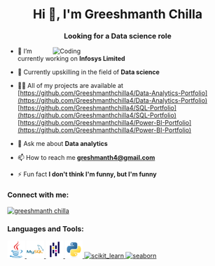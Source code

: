<h1 align="center">Hi 👋, I'm Greeshmanth Chilla</h1>
<h3 align="center">Looking for a Data science role</h3>
<img align="right" alt="Coding" width="400" src="https://img.freepik.com/free-vector/setup-analytics-concept-illustration_114360-1503.jpg?w=740&t=st=1662920772~exp=1662921372~hmac=9f12383d866ce510486d38324a030bcff6f4af957498e54592bef95491bce945">

- 🔭 I’m currently working on **Infosys Limited**

- 🌱 Currently upskilling in the field of **Data science**

- 👨‍💻 All of my projects are available at [https://github.com/Greeshmanthchilla4/Data-Analytics-Portfolio](https://github.com/Greeshmanthchilla4/Data-Analytics-Portfolio) 
[https://github.com/Greeshmanthchilla4/SQL-Portfolio](https://github.com/Greeshmanthchilla4/SQL-Portfolio) 
[https://github.com/Greeshmanthchilla4/Power-BI-Portfolio](https://github.com/Greeshmanthchilla4/Power-BI-Portfolio)

- 💬 Ask me about **Data analytics**

- 📫 How to reach me **greshmanth4@gmail.com**

- ⚡ Fun fact **I don't think I'm funny, but I'm funny**

<h3 align="left">Connect with me:</h3>
<p align="left">
<a href="https://linkedin.com/in/greeshmanth chilla" target="blank"><img align="center" src="https://raw.githubusercontent.com/rahuldkjain/github-profile-readme-generator/master/src/images/icons/Social/linked-in-alt.svg" alt="greeshmanth chilla" height="30" width="40" /></a>
</p>

<h3 align="left">Languages and Tools:</h3>
<p align="left"> <a href="https://www.java.com" target="_blank" rel="noreferrer"> <img src="https://raw.githubusercontent.com/devicons/devicon/master/icons/java/java-original.svg" alt="java" width="40" height="40"/> </a> <a href="https://www.mysql.com/" target="_blank" rel="noreferrer"> <img src="https://raw.githubusercontent.com/devicons/devicon/master/icons/mysql/mysql-original-wordmark.svg" alt="mysql" width="40" height="40"/> </a> <a href="https://pandas.pydata.org/" target="_blank" rel="noreferrer"> <img src="https://raw.githubusercontent.com/devicons/devicon/2ae2a900d2f041da66e950e4d48052658d850630/icons/pandas/pandas-original.svg" alt="pandas" width="40" height="40"/> </a> <a href="https://www.python.org" target="_blank" rel="noreferrer"> <img src="https://raw.githubusercontent.com/devicons/devicon/master/icons/python/python-original.svg" alt="python" width="40" height="40"/> </a> <a href="https://scikit-learn.org/" target="_blank" rel="noreferrer"> <img src="https://upload.wikimedia.org/wikipedia/commons/0/05/Scikit_learn_logo_small.svg" alt="scikit_learn" width="40" height="40"/> </a> <a href="https://seaborn.pydata.org/" target="_blank" rel="noreferrer"> <img src="https://seaborn.pydata.org/_images/logo-mark-lightbg.svg" alt="seaborn" width="40" height="40"/> </a> </p>
